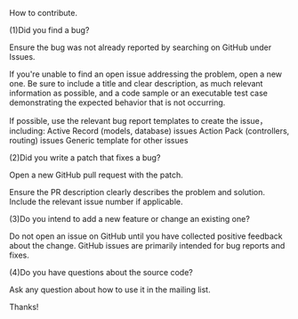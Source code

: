 How to contribute.

(1)Did you find a bug?

Ensure the bug was not already reported by searching on GitHub under Issues.

If you're unable to find an open issue addressing the problem, open a new one. Be sure to include a title and clear description, as much relevant information as possible, and a code sample or an executable test case demonstrating the expected behavior that is not occurring.

If possible, use the relevant bug report templates to create the issue，including:
Active Record (models, database) issues
Action Pack (controllers, routing) issues
Generic template for other issues

(2)Did you write a patch that fixes a bug?

Open a new GitHub pull request with the patch.

Ensure the PR description clearly describes the problem and solution. Include the relevant issue number if applicable.

(3)Do you intend to add a new feature or change an existing one?

Do not open an issue on GitHub until you have collected positive feedback about the change. GitHub issues are primarily intended for bug reports and fixes.

(4)Do you have questions about the source code?

Ask any question about how to use it in the mailing list.

Thanks!
